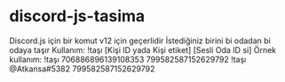 # discord-js-tasima
Discord.js için bir komut v12 için geçerlidir
İstediğiniz birini bi odadan bi odaya taşır
Kullanım:
!taşı [Kişi ID yada Kişi etiket] [Sesli Oda ID si]
Örnek kullanım:
!taşı 706886896139108353 799582587152629792
!taşı @Atkansa#5382 799582587152629792

